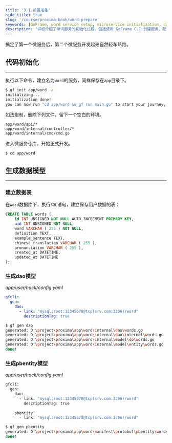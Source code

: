 ```yaml
---
title: '3.1.前置准备'
hide_title: true
slug: '/course/proxima-book/word-prepare'
keywords: [GoFrame, word service setup, microservice initialization, database configuration, project structure, service preparation]
description: "详细介绍了单词服务的初始化过程，包括使用 GoFrame CLI 创建服务、配置数据库连接、设置项目结构等基础准备工作。"
---
```


搞定了第一个微服务后，第二个微服务开发起来自然轻车熟路。

## 代码初始化
---
执行以下命令，建立名为`word`的服务，同样保存在`app`目录下。

```bash
$ gf init app/word -a
initializing...
initialization done! 
you can now run "cd app/word && gf run main.go" to start your journey, enjoy!
```

如法炮制，删除下列文件，留下一个空白的环境。
```text
app/word/api/*
app/word/internal/controller/*
app/word/internal/cmd/cmd.go
```

进入微服务仓库，开始正式开发。
```bash
$ cd app/word
```

## 生成数据模型
---
### 建立数据表
在`word`数据库下，执行`SQL`语句，建立保存用户数据的表：
```sql
CREATE TABLE words (
    id INT UNSIGNED NOT NULL AUTO_INCREMENT PRIMARY KEY,
    uid INT UNSIGNED NOT NULL,
    word VARCHAR ( 255 ) NOT NULL,
    definition TEXT,
    example_sentence TEXT,
    chinese_translation VARCHAR ( 255 ),
    pronunciation VARCHAR ( 255 ),
    created_at DATETIME,
    updated_at DATETIME
);
```

### 生成dao模型
*app/user/hack/config.yaml*
```yaml
gfcli:  
  gen:  
    dao:  
      - link: "mysql:root:12345678@tcp(srv.com:3306)/word"  
        descriptionTag: true
```

```bash
$ gf gen dao
generated: D:\project\proxima\app\word\internal\dao\words.go
generated: D:\project\proxima\app\word\internal\dao\internal\words.go
generated: D:\project\proxima\app\word\internal\model\do\words.go
generated: D:\project\proxima\app\word\internal\model\entity\words.go
done!
```

### 生成pbentity模型
*app/user/hack/config.yaml*
```bash
gfcli:
  gen:  
    dao:  
      - link: "mysql:root:12345678@tcp(srv.com:3306)/word"  
        descriptionTag: true  
  
    pbentity:  
      - link: "mysql:root:12345678@tcp(srv.com:3306)/word"
```

```bash
$ gf gen pbentity
generated: D:\project\proxima\app\word\manifest\protobuf\pbentity\words.proto
done!
